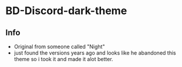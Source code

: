 # BD-Discord-dark-theme

## Info
* Original from someone called "Night" 
* just found the versions years ago and looks like he abandoned this theme so i took it and made it alot better.
